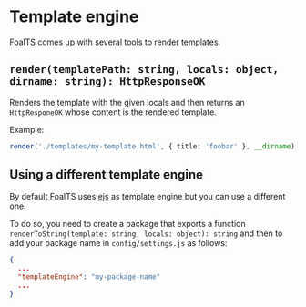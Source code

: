 # Template engine

FoalTS comes up with several tools to render templates.

## `render(templatePath: string, locals: object, dirname: string): HttpResponseOK`

Renders the template with the given locals and then returns an `HttpResponeOK` whose content is the rendered template.

Example:
```typescript
render('./templates/my-template.html', { title: 'foobar' }, __dirname);
```

## Using a different template engine

By default FoalTS uses [ejs](http://ejs.co/) as template engine but you can use a different one.

To do so, you need to create a package that exports a function `renderToString(template: string, locals: object): string` and then to add your package name in `config/settings.js` as follows:

```json
{
  ...
  "templateEngine": "my-package-name"
  ...
}
```
